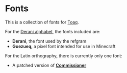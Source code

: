 # Fonts

This is a collection of fonts for [Toaq](https://toaq.net).

For the [Derani alphabet](https://toaq.me/Derani), the fonts included are:

- **Derani**, the font used by the refgram
- **Guezueq**, a pixel font intended for use in Minecraft

For the Latin orthography, there is currently only one font:

- A patched version of [**Commissioner**](https://fonts.google.com/specimen/Commissioner)
